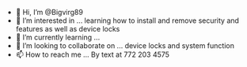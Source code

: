 - 👋 Hi, I’m @Bigvirg89
- 👀 I’m interested in ... learning how to install and remove security and features as well as device locks
- 🌱 I’m currently learning ...
- 💞️ I’m looking to collaborate on ... device locks and system function
- 📫 How to reach me ...
By text at 772 203 4575
<!---
Bigvirg89/Bigvirg89 is a ✨ special ✨ repository because its `README.md` (this file) appears on your GitHub profile.
You can click the Preview link to take a look at your changes.
--->
